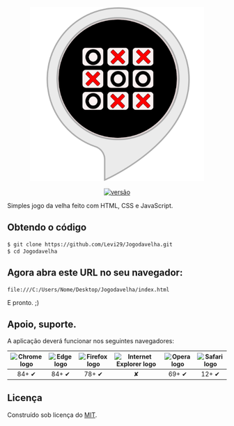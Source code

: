 <p align="center">
    <img src="https://github.com/iTPr0/Jogodavelha/blob/main/jogodavelha.png?raw=true"
        height="400">
</p>


<p align="center">
<a href="">
  <img src="https://img.shields.io/badge/version-1.0.0-blue"
    alt="versão"></a>
</p>

 Simples jogo da velha feito com HTML, CSS e JavaScript.

## Obtendo o código
```
$ git clone https://github.com/Levi29/Jogodavelha.git
$ cd Jogodavelha
```
## Agora abra este URL no seu navegador:
```
file:///C:/Users/Nome/Desktop/Jogodavelha/index.html
```
E pronto. ;)

## Apoio, suporte.
A aplicação deverá funcionar nos seguintes navegadores:

| <img src="https://clipboardjs.com/assets/images/chrome.png" width="48px" height="48px" alt="Chrome logo"> | <img src="https://clipboardjs.com/assets/images/edge.png" width="48px" height="48px" alt="Edge logo"> | <img src="https://clipboardjs.com/assets/images/firefox.png" width="48px" height="48px" alt="Firefox logo"> | <img src="https://clipboardjs.com/assets/images/ie.png" width="48px" height="48px" alt="Internet Explorer logo"> | <img src="https://clipboardjs.com/assets/images/opera.png" width="48px" height="48px" alt="Opera logo"> | <img src="https://clipboardjs.com/assets/images/safari.png" width="48px" height="48px" alt="Safari logo"> |
|:---:|:---:|:---:|:---:|:---:|:---:|
| 84+ ✔ | 84+ ✔ | 78+ ✔ | ✘ | 69+ ✔ | 12+ ✔ |

## Licença
Construído sob licença do [MIT](https://opensource.org/licenses/mit-license.php).
